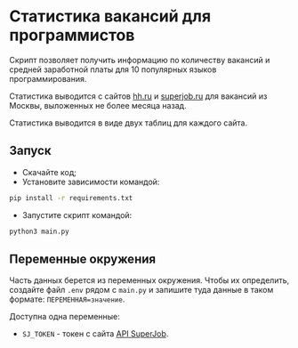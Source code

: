 # Статистика вакансий для программистов

Скрипт позволяет получить информацию по количеству вакансий и средней 
заработной платы для 10 популярных языков программирования.

Статистика выводится с сайтов [hh.ru](https://spb.hh.ru/) и
[superjob.ru](https://www.superjob.ru/) для вакансий из Москвы, выложенных
не более месяца назад.

Статистика выводится в виде двух таблиц для каждого сайта.

## Запуск

- Скачайте код;
- Установите зависимости командой:
```bash
pip install -r requirements.txt
```
- Запустите скрипт командой:
```bash
python3 main.py 
```

## Переменные окружения

Часть данных берется из переменных окружения. 
Чтобы их определить, создайте файл `.env` 
рядом с `main.py` и запишите туда данные в таком формате: 
`ПЕРЕМЕННАЯ=значение`.

Доступна одна переменные:
- `SJ_TOKEN` - токен с сайта [API SuperJob](https://api.superjob.ru/).
